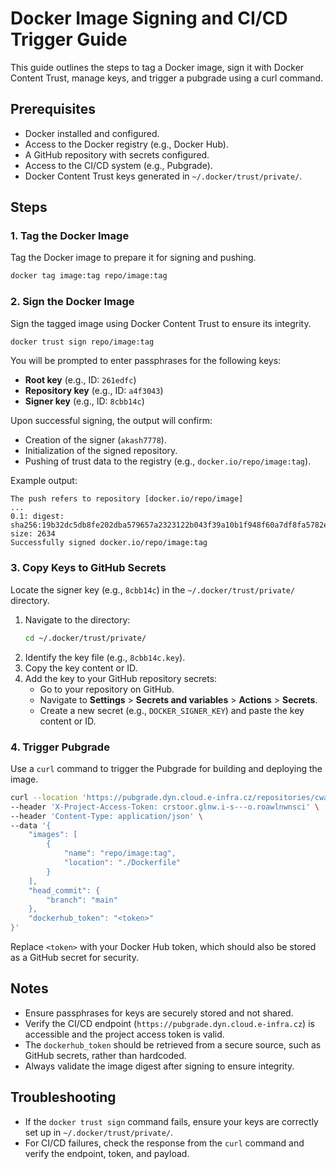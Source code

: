 # Docker Image Signing and CI/CD Trigger Guide

This guide outlines the steps to tag a Docker image, sign it with Docker Content Trust, manage keys, and trigger a pubgrade using a curl command.

## Prerequisites
- Docker installed and configured.
- Access to the Docker registry (e.g., Docker Hub).
- A GitHub repository with secrets configured.
- Access to the CI/CD system (e.g., Pubgrade).
- Docker Content Trust keys generated in `~/.docker/trust/private/`.

## Steps

### 1. Tag the Docker Image
Tag the Docker image to prepare it for signing and pushing.

```bash
docker tag image:tag repo/image:tag
```

### 2. Sign the Docker Image
Sign the tagged image using Docker Content Trust to ensure its integrity.

```bash
docker trust sign repo/image:tag
```

You will be prompted to enter passphrases for the following keys:
- **Root key** (e.g., ID: `261edfc`)
- **Repository key** (e.g., ID: `a4f3043`)
- **Signer key** (e.g., ID: `8cbb14c`)

Upon successful signing, the output will confirm:
- Creation of the signer (`akash7778`).
- Initialization of the signed repository.
- Pushing of trust data to the registry (e.g., `docker.io/repo/image:tag`).

Example output:
```
The push refers to repository [docker.io/repo/image]
...
0.1: digest: sha256:19b32dc5db8fe202dba579657a2323122b043f39a10b1f948f60a7df8fa5782e size: 2634
Successfully signed docker.io/repo/image:tag
```

### 3. Copy Keys to GitHub Secrets
Locate the signer key (e.g., `8cbb14c`) in the `~/.docker/trust/private/` directory.

1. Navigate to the directory:
   ```bash
   cd ~/.docker/trust/private/
   ```
2. Identify the key file (e.g., `8cbb14c.key`).
3. Copy the key content or ID.
4. Add the key to your GitHub repository secrets:
   - Go to your repository on GitHub.
   - Navigate to **Settings** > **Secrets and variables** > **Actions** > **Secrets**.
   - Create a new secret (e.g., `DOCKER_SIGNER_KEY`) and paste the key content or ID.

### 4. Trigger Pubgrade
Use a `curl` command to trigger the Pubgrade for building and deploying the image.

```bash
curl --location 'https://pubgrade.dyn.cloud.e-infra.cz/repositories/cwaitc/builds' \
--header 'X-Project-Access-Token: crstoor.glnw.i-s---o.roawlnwnsci' \
--header 'Content-Type: application/json' \
--data '{
    "images": [
        {
            "name": "repo/image:tag",
            "location": "./Dockerfile"
        }
    ],
    "head_commit": {
        "branch": "main"
    },
    "dockerhub_token": "<token>"
}'
```

Replace `<token>` with your Docker Hub token, which should also be stored as a GitHub secret for security.

## Notes
- Ensure passphrases for keys are securely stored and not shared.
- Verify the CI/CD endpoint (`https://pubgrade.dyn.cloud.e-infra.cz`) is accessible and the project access token is valid.
- The `dockerhub_token` should be retrieved from a secure source, such as GitHub secrets, rather than hardcoded.
- Always validate the image digest after signing to ensure integrity.

## Troubleshooting
- If the `docker trust sign` command fails, ensure your keys are correctly set up in `~/.docker/trust/private/`.
- For CI/CD failures, check the response from the `curl` command and verify the endpoint, token, and payload.
